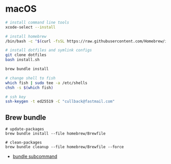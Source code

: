 # macOS

```bash
# install command line tools
xcode-select --install

# install homebrew
/bin/bash -c "$(curl -fsSL https://raw.githubusercontent.com/Homebrew/install/HEAD/install.sh)"

# install dotfiles and symlink configs
git clone dotfiles
bash install.sh

brew bundle install

# change shell to fish
which fish | sudo tee -a /etc/shells
chsh -s $(which fish)

# ssh key
ssh-keygen -t ed25519 -C "cullback@fastmail.com"
```

## Brew bundle

```shell
# update-packages
brew bundle install --file homebrew/Brewfile

# clean-packages
brew bundle cleanup --file homebrew/Brewfile --force
```

- [bundle subcommand](https://docs.brew.sh/Manpage#bundle-subcommand)
